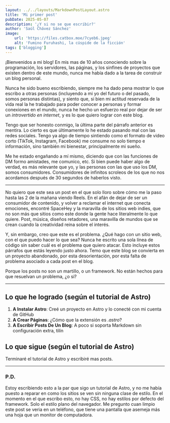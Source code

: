 ```yaml
---
layout: ../../layouts/MarkdownPostLayout.astro
title: 'Mi primer post'
pubDate: 2025-05-07
description: '¿Y si no se que escribir?'
author: 'Saúl Chávez Sánchez'
image:
    url: 'https://files.catbox.moe/7cyeb6.jpeg'
    alt: 'Fumino Furuhashi, la cúspide de la ficción'
tags: ['blogging']
---
```

[//]: # (Publicado el 7 de mayo del 2025)

¡Bienvenidos a mi blog! En mis mas de 10 años conociendo sobre la programación, los servidores, las páginas, y los
sinfines de proyectos que existen dentro de este mundo, nunca me había dado a la tarea de construir un blog personal.

[//]: # (--- )

Nunca he sido bueno escribiendo, siempre me ha dado pena mostrar lo que escribo a otras personas (incluyendo a mi yo del
futuro o del pasado, somos personas distintas), y siento que, si bien mi actitud reservada de la vida real la he trabajado
para poder conocer a personas y formar conexiones en el mundo, nunca he hecho un esfuerzo real por dejar de ser un
_introvertido en internet_, y es lo que quiero lograr con este blog.

Tengo que ser honesto conmigo, la última parte del párrafo anterior es mentira. Lo cierto es que últimamente lo he estado
pasando mal con las redes sociales. Tengo ya algo de tiempo sintiendo como el formato de video corto (TikTok, Instagram, Facebook)
me consume no solo tiempo e información, sino también mi bienestar, principalmente mi sueño. 

Me he estado engañando a mí mismo, diciendo que con las funciones de DM formo amistades, me comunico, etc. Si bien puede 
haber algo de verdad, es más relevante que yo, y las personas con las que uso los DM, somos consumidores. Consumidores 
de infinitos scroleos de los que no nos acordamos después de 30 segundos de haberlos visto.

---

No quiero que este sea un post en el que solo lloro sobre cómo me la paso hasta las 2 de la mañana viendo Reels. En el 
afán de dejar de ser un consumidor de contenido, y volver a reclamar el internet que conecta emociones, encontré SpaceHey
y la maravilla de los sitios web indies, que no son más que sitios como este donde la gente hace literalmente lo que quiere.
Post, música, diseños retadores, una maravilla de mundos que se crean cuando la creatividad reina sobre el interés.

Y, sin embargo, creo que este es el problema. ¿Qué hago con un sitio web, con el que puedo hacer lo que sea? Nunca he escrito
una sola línea de código sin saber cuál es el problema que quiero atacar. Esto incluye estos párrafos que estás leyendo justo ahora.
Temo que este blog se convierta en un proyecto abandonado, por esta desorientación, por esta falta de problema asociado a 
cada post en el blog. 

Porque los posts no son un martillo, o un framework. 
No están hechos para que resuelvan un problema, ¿o si?

---

## Lo que he logrado (según el tutorial de Astro)

1. **A Instalar Astro**: Creé un proyecto en Astro y lo conecté con mi cuenta de GitHub
2. **A Crear Páginas**: ¿Cómo que la extensión es _.astro_?
3. **A Escribir Posts De Un Blog**: A poco si soporta Markdown sin configuración extra, tilín

## Lo que sigue (según el tutorial de Astro)
Terminaré el tutorial de Astro y escribiré mas posts.

---

### P.D.
Estoy escribiendo esto a la par que sigo un tutorial de Astro, y no me había puesto a reparar en como los sitios se ven sin
ninguna clase de estilo. En el momento en el que escribo esto, no hay CSS, no hay estilos por defecto del framework.
Solo el estilo plano del navegador. Me pregunto cuan limpio este post se veria en un teléfono, que tiene una pantalla que asemeja
más una hoja que un monitor de computadora.